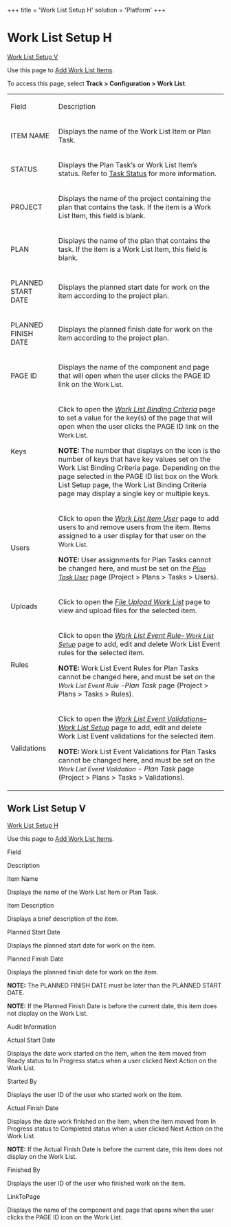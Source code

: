 +++
title = 'Work List Setup H'
solution = 'Platform'
+++

# Work List Setup H

[Work List Setup V](#Work_List_Setup_V)

<div class="use">

Use this page to [Add Work List
Items](../Use_Cases/Add_Work_List_Items_Overview).

</div>

To access this page, select **Track \> Configuration \> Work List**.

<table>
<tbody>
<tr class="odd">
<td><p>Field</p></td>
<td><p>Description</p></td>
</tr>
<tr class="even">
<td><p>ITEM NAME</p></td>
<td><p>Displays the name of the Work List Item or Plan Task.</p></td>
</tr>
<tr class="odd">
<td><p>STATUS</p></td>
<td><p>Displays the Plan Task’s or Work List Item’s status. Refer to <a href="Task_Status1">Task Status</a> for more information.</p></td>
</tr>
<tr class="even">
<td><p>PROJECT</p></td>
<td><p>Displays the name of the project containing the plan that contains the task. If the item is a Work List Item, this field is blank.</p></td>
</tr>
<tr class="odd">
<td><p>PLAN</p></td>
<td><p>Displays the name of the plan that contains the task. If the item is a Work List Item, this field is blank.</p></td>
</tr>
<tr class="even">
<td><p>PLANNED START DATE</p></td>
<td><p>Displays the planned start date for work on the item according to the project plan.</p></td>
</tr>
<tr class="odd">
<td><p>PLANNED FINISH DATE</p></td>
<td><p>Displays the planned finish date for work on the item according to the project plan.</p></td>
</tr>
<tr class="even">
<td><p>PAGE ID</p></td>
<td><p>Displays the name of the component and page that will open when the user clicks the PAGE ID link on the <span style="font-size: 11.0pt;">Work List</span>.</p></td>
</tr>
<tr class="odd">
<td><p>Keys</p></td>
<td><p>Click to open the <em><a href="Work_List_Binding_Criteria">Work List Binding Criteria</a></em> page to set a value for the key(s) of the page that will open when the user clicks the PAGE ID link on the <span style="font-size: 11.0pt;">Work List</span>.</p>
<p><strong>NOTE:</strong> The number that displays on the icon is the number of keys that have key values set on the Work List Binding Criteria page. Depending on the page selected in the PAGE ID list box on the Work List Setup page, the Work List Binding Criteria page may display a single key or multiple keys.</p></td>
</tr>
<tr class="even">
<td><p>Users</p></td>
<td><p>Click to open the <em><a href="Work_List_Item_User">Work List Item User</a></em> page to add users to and remove users from the item. Items assigned to a user display for that user on the <span style="font-size: 11.0pt;">Work List</span>.</p>
<p><strong>NOTE:</strong> User assignments for Plan Tasks cannot be changed here, and must be set on the <em><span style="font-size: 11.0pt;"><a href="Plan_Task_User"><span style="font-size: 11.0pt;">Plan Task User</span></a></span></em> page (Project &gt; Plans &gt; Tasks &gt; Users).</p></td>
</tr>
<tr class="odd">
<td><p>Uploads</p></td>
<td><p>Click to open the <em><a href="File_Upload_Work_List">File Upload Work List</a></em> page to view and upload files for the selected item.</p></td>
</tr>
<tr class="even">
<td><p>Rules</p></td>
<td><p>Click to open the <em><a href="Work_List_Event_Rule_Work_List_Setup"><em>Work List Event Rule<span style="font-size: 11.0pt;">– Work List Setup</span></em></a></em> page to add, edit and delete Work List Event rules for the selected item.</p>
<p><strong>NOTE:</strong> Work List Event Rules for Plan Tasks cannot be changed here, and must be set on the <em><span style="font-size: 11.0pt;">Work List Event Rule -</span>Plan Task</em> page (Project &gt; Plans &gt; Tasks &gt; Rules).</p></td>
</tr>
<tr class="odd">
<td><p>Validations</p></td>
<td><p>Click to open the <em><a href="Work_List_Event_Validations_Work_List_Setup_H"><em>Work List Event Validations– Work List Setup</em></a></em> page to add, edit and delete Work List Event validations for the selected item.</p>
<p><strong>NOTE:</strong> Work List Event Validations for Plan Tasks cannot be changed here, and must be set on the <em><span style="font-size: 11.0pt;">Work List Event Validation</span></em> - <em>Plan Task</em> page (Project &gt; Plans &gt; Tasks &gt; Validations).</p></td>
</tr>
</tbody>
</table>

## <span id="Work_List_Setup_V"></span>Work List Setup V

[Work List Setup H](Work_List_Setup_H)

<div class="use">

Use this page to [Add Work List
Items](../Use_Cases/Add_Work_List_Items_Overview).

</div>

Field

Description

Item Name

Displays the name of the Work List Item or Plan Task.

Item Description

Displays a brief description of the item.

Planned Start Date

Displays the planned start date for work on the item.

Planned Finish Date

Displays the planned finish date for work on the item.

**NOTE:** The PLANNED FINISH DATE must be later than the PLANNED START
DATE.

**NOTE:** If the Planned Finish Date is before the current date, this
item does not display on the Work List.

Audit Information

Actual Start Date

Displays the date work started on the item, when the item moved from
Ready status to In Progress status when a user clicked Next Action on
the Work List.

Started By

Displays the user ID of the user who started work on the item.

Actual Finish Date

Displays the date work finished on the item, when the item moved from In
Progress status to Completed status when a user clicked Next Action on
the Work List.

**NOTE:** If the Actual Finish Date is before the current date, this
item does not display on the Work List.

Finished By

Displays the user ID of the user who finished work on the item.

LinkToPage

Displays the name of the component and page that opens when the user
clicks the PAGE ID icon on the Work List.
